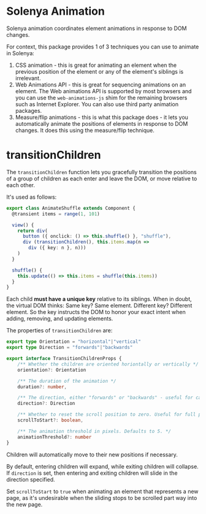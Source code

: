 # Solenya Animation

Solenya animation coordinates element animations in response to DOM changes.

For context, this package provides 1 of 3 techniques you can use to animate in Solenya:

1) CSS animation - this is great for animating an element when the previous position of the element or any of the element's siblings is irrelevant.
2) Web Animations API - this is great for sequencing animations on an element. The Web animations API is supported by most browsers and you can use the `web-animations-js` shim for the remaining browsers such as Internet Explorer. You can also use third party animation packages.
3) Measure/flip animations - this is what this package does - it lets you automatically animate the positions of elements in response to DOM changes. It does this using the measure/flip technique.

# transitionChildren

The `transitionChildren` function lets you gracefully transition the positions of a group of children as each enter and leave the DOM, or move relative to each other.

It's used as follows:

```typescript
export class AnimateShuffle extends Component {
  @transient items = range(1, 101)

  view() {
    return div(
      button ({ onclick: () => this.shuffle() }, "shuffle"),
      div (transitionChildren(), this.items.map(n =>
        div ({ key: n }, n)))
    )
  }

  shuffle() {
    this.update(() => this.items = shuffle(this.items))
  }
}
```
Each child **must have a unique key** relative to its siblings. When in doubt, the virtual DOM thinks: Same key? Same element. Different key? Different element. So the key instructs the DOM to honor your exact intent when adding, removing, and updating elements.

The properties of `transitionChildren` are:

```typescript
export type Orientation = "horizontal"|"vertical"
export type Direction = "forwards"|"backwards"

export interface TransitionChildrenProps {    
    /** Whether the children are oriented horiontally or vertically */
    orientation?: Orientation

    /** The duration of the animation */
    duration?: number,

    /** The direction, either "forwards" or "backwards" - useful for carousel animations */
    direction?: Direction

    /** Whether to reset the scroll position to zero. Useful for full page animations. */
    scrollToStart?: boolean,

    /** The animation threshold in pixels. Defaults to 5. */
    animationThreshold?: number
}
```

Children will automatically move to their new positions if necessary.

By default, entering children will expand, while exiting children will collapse. If `direction` is set, then entering and exiting children will slide in the direction specified.

Set `scrollToStart` to `true` when animating an element that represents a new page, as it's undesirable when the sliding stops to be scrolled part way into the new page.